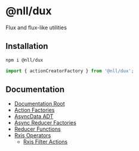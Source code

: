 # @nll/dux

Flux and flux-like utilities

## Installation

```bash
npm i @nll/dux
```

```typescript
import { actionCreatorFactory } from '@nll/dux';
```

## Documentation

- [Documentation Root](https://nullpub.github.io/dux/)
- [Action Factories](https://nullpub.github.io/dux/modules/actions/factories.ts.html)
- [AsyncData ADT](https://nullpub.github.io/dux/modules/async-data/async-data-type.ts.html)
- [Async Reducer Factories](https://nullpub.github.io/dux/modules/reducers/factories.ts.html)
- [Reducer Functions](https://nullpub.github.io/dux/modules/reducers/fns.ts.html)
- [Rxjs Operators](https://nullpub.github.io/dux/modules/rxjs/asyncMap.ts.html)
  - [Rxjs Filter Actions](https://nullpub.github.io/dux/modules/rxjs/filterActions.ts.html)
